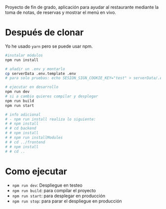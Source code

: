 Proyecto de fin de grado, aplicación para ayudar al restaurante mediante la toma de notas, de reservas y mostrar el menú en vivo.



# Después de clonar
Yo he usado `yarn` pero se puede usar npm.
```sh
#instalar módulos
npm run install

# añadir un .env y montarlo
cp serverData .env.template .env
# para solo pruebas: echo SESION_SIGN_COOKIE_KEY="test" > serverData/.env

# ejecutar en desarrollo
npm run dev
# si a cambio quieres compilar y desplegar
npm run build
npm run start

# info adicional
# - npm run install realiza lo siguiente:
# # npm install
# # cd backend
# # npm install
# # npm run installModules
# # cd ../frontend
# # npm install
# # cd ..
```

# Como ejecutar

- `npm run dev`: Despliegue en testeo
- `npm run build`: para compilar el proyecto
- `npm run start`: para desplegar en producción
- `npm run stop`: para parar el despliegue en producción